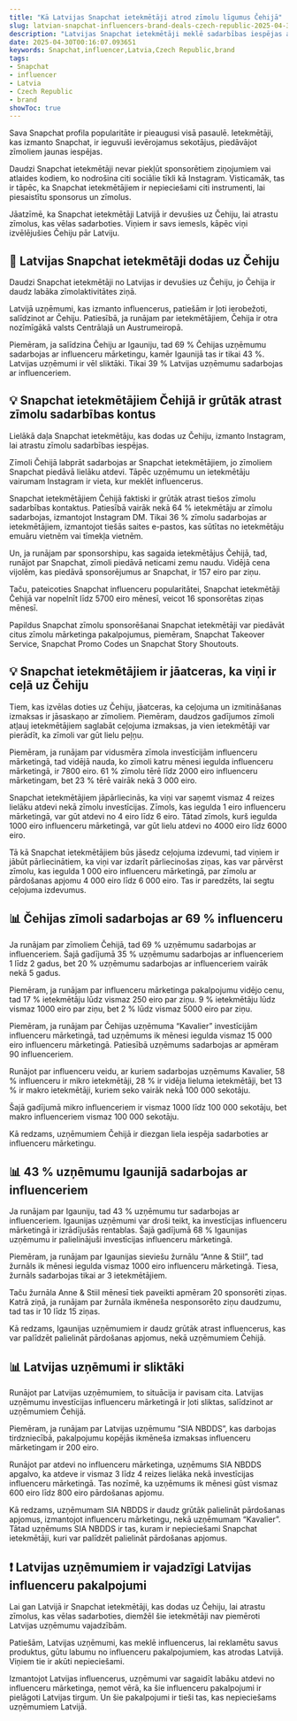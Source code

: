 ```yaml
---
title: "Kā Latvijas Snapchat ietekmētāji atrod zīmolu līgumus Čehijā"
slug: latvian-snapchat-influencers-brand-deals-czech-republic-2025-04-30
description: "Latvijas Snapchat ietekmētāji meklē sadarbības iespējas ar zīmoliem Čehijā, pievēršoties turīgākajām valstīm."
date: 2025-04-30T00:16:07.093651
keywords: Snapchat,influencer,Latvia,Czech Republic,brand
tags:
- Snapchat
- influencer
- Latvia
- Czech Republic
- brand
showToc: true
---
```


Sava Snapchat profila popularitāte ir pieaugusi visā pasaulē. Ietekmētāji, kas izmanto Snapchat, ir ieguvuši ievērojamus sekotājus, piedāvājot zīmoliem jaunas iespējas.

Daudzi Snapchat ietekmētāji nevar piekļūt sponsorētiem ziņojumiem vai atlaides kodiem, ko nodrošina citi sociālie tīkli kā Instagram. Visticamāk, tas ir tāpēc, ka Snapchat ietekmētājiem ir nepieciešami citi instrumenti, lai piesaistītu sponsorus un zīmolus.

Jāatzīmē, ka Snapchat ietekmētāji Latvijā ir devušies uz Čehiju, lai atrastu zīmolus, kas vēlas sadarboties. Viņiem ir savs iemesls, kāpēc viņi izvēlējušies Čehiju pār Latviju.


## 📢 Latvijas Snapchat ietekmētāji dodas uz Čehiju

Daudzi Snapchat ietekmētāji no Latvijas ir devušies uz Čehiju, jo Čehija ir daudz labāka zīmolaktivitātes ziņā.

Latvijā uzņēmumi, kas izmanto influencerus, patiešām ir ļoti ierobežoti, salīdzinot ar Čehiju. Patiesībā, ja runājam par ietekmētājiem, Čehija ir otra nozīmīgākā valsts Centrālajā un Austrumeiropā.

Piemēram, ja salīdzina Čehiju ar Igauniju, tad 69 % Čehijas uzņēmumu sadarbojas ar influenceru mārketingu, kamēr Igaunijā tas ir tikai 43 %. Latvijas uzņēmumi ir vēl sliktāki. Tikai 39 % Latvijas uzņēmumu sadarbojas ar influenceriem.


## 💡 Snapchat ietekmētājiem Čehijā ir grūtāk atrast zīmolu sadarbības kontus

Lielākā daļa Snapchat ietekmētāju, kas dodas uz Čehiju, izmanto Instagram, lai atrastu zīmolu sadarbības iespējas.

Zīmoli Čehijā labprāt sadarbojas ar Snapchat ietekmētājiem, jo zīmoliem Snapchat piedāvā lielāku atdevi. Tāpēc uzņēmumu un ietekmētāju vairumam Instagram ir vieta, kur meklēt influencerus.

Snapchat ietekmētājiem Čehijā faktiski ir grūtāk atrast tiešos zīmolu sadarbības kontaktus. Patiesībā vairāk nekā 64 % ietekmētāju ar zīmolu sadarbojas, izmantojot Instagram DM. Tikai 36 % zīmolu sadarbojas ar ietekmētājiem, izmantojot tiešās saites e-pastos, kas sūtītas no ietekmētāju emuāru vietnēm vai tīmekļa vietnēm.

Un, ja runājam par sponsorshipu, kas sagaida ietekmētājus Čehijā, tad, runājot par Snapchat, zīmoli piedāvā neticami zemu naudu. Vidējā cena vijolēm, kas piedāvā sponsorējumus ar Snapchat, ir 157 eiro par ziņu.

Taču, pateicoties Snapchat influenceru popularitātei, Snapchat ietekmētāji Čehijā var nopelnīt līdz 5700 eiro mēnesī, veicot 16 sponsorētas ziņas mēnesī.

Papildus Snapchat zīmolu sponsorēšanai Snapchat ietekmētāji var piedāvāt citus zīmolu mārketinga pakalpojumus, piemēram, Snapchat Takeover Service, Snapchat Promo Codes un Snapchat Story Shoutouts.


## 💡 Snapchat ietekmētājiem ir jāatceras, ka viņi ir ceļā uz Čehiju

Tiem, kas izvēlas doties uz Čehiju, jāatceras, ka ceļojuma un izmitināšanas izmaksas ir jāsaskaņo ar zīmoliem. Piemēram, daudzos gadījumos zīmoli atļauj ietekmētājiem saglabāt ceļojuma izmaksas, ja vien ietekmētāji var pierādīt, ka zīmoli var gūt lielu peļņu.

Piemēram, ja runājam par vidusmēra zīmola investīcijām influenceru mārketingā, tad vidējā nauda, ko zīmoli katru mēnesi iegulda influenceru mārketingā, ir 7800 eiro. 61 % zīmolu tērē līdz 2000 eiro influenceru mārketingam, bet 23 % tērē vairāk nekā 3 000 eiro.

Snapchat ietekmētājiem jāpārliecinās, ka viņi var saņemt vismaz 4 reizes lielāku atdevi nekā zīmolu investīcijas. Zīmols, kas iegulda 1 eiro influenceru mārketingā, var gūt atdevi no 4 eiro līdz 6 eiro. Tātad zīmols, kurš iegulda 1000 eiro influenceru mārketingā, var gūt lielu atdevi no 4000 eiro līdz 6000 eiro.

Tā kā Snapchat ietekmētājiem būs jāsedz ceļojuma izdevumi, tad viņiem ir jābūt pārliecinātiem, ka viņi var izdarīt pārliecinošas ziņas, kas var pārvērst zīmolu, kas iegulda 1 000 eiro influenceru mārketingā, par zīmolu ar pārdošanas apjomu 4 000 eiro līdz 6 000 eiro.  Tas ir paredzēts, lai segtu ceļojuma izdevumus.


## 📊 Čehijas zīmoli sadarbojas ar 69 % influenceru

Ja runājam par zīmoliem Čehijā, tad 69 % uzņēmumu sadarbojas ar influenceriem. Šajā gadījumā 35 % uzņēmumu sadarbojas ar influenceriem 1 līdz 2 gadus, bet 20 % uzņēmumu sadarbojas ar influenceriem vairāk nekā 5 gadus.

Piemēram, ja runājam par influenceru mārketinga pakalpojumu vidējo cenu, tad 17 % ietekmētāju lūdz vismaz 250 eiro par ziņu. 9 % ietekmētāju lūdz vismaz 1000 eiro par ziņu, bet 2 % lūdz vismaz 5000 eiro par ziņu.

Piemēram, ja runājam par Čehijas uzņēmuma “Kavalier” investīcijām influenceru mārketingā, tad uzņēmums ik mēnesi iegulda vismaz 15 000 eiro influenceru mārketingā. Patiesībā uzņēmums sadarbojas ar apmēram 90 influenceriem.

Runājot par influenceru veidu, ar kuriem sadarbojas uzņēmums Kavalier, 58 % influenceru ir mikro ietekmētāji, 28 % ir vidēja lieluma ietekmētāji, bet 13 % ir makro ietekmētāji, kuriem seko vairāk nekā 100 000 sekotāju.

Šajā gadījumā mikro influenceriem ir vismaz 1000 līdz 100 000 sekotāju, bet makro influenceriem vismaz 100 000 sekotāju. 

Kā redzams, uzņēmumiem Čehijā ir diezgan liela iespēja sadarboties ar influenceru mārketingu.


## 📊 43 % uzņēmumu Igaunijā sadarbojas ar influenceriem

Ja runājam par Igauniju, tad 43 % uzņēmumu tur sadarbojas ar influenceriem. Igaunijas uzņēmumi var droši teikt, ka investīcijas influenceru mārketingā ir izrādījušās rentablas. Šajā gadījumā 68 % Igaunijas uzņēmumu ir palielinājuši investīcijas influenceru mārketingā.

Piemēram, ja runājam par Igaunijas sieviešu žurnālu “Anne & Stiil”, tad žurnāls ik mēnesi iegulda vismaz 1000 eiro influenceru mārketingā. Tiesa, žurnāls sadarbojas tikai ar 3 ietekmētājiem.

Taču žurnāla Anne & Stiil mēnesī tiek paveikti apmēram 20 sponsorēti ziņas. Katrā ziņā, ja runājam par žurnāla ikmēneša nesponsorēto ziņu daudzumu, tad tas ir 10 līdz 15 ziņas.

Kā redzams, Igaunijas uzņēmumiem ir daudz grūtāk atrast influencerus, kas var palīdzēt palielināt pārdošanas apjomus, nekā uzņēmumiem Čehijā.


## 📊 Latvijas uzņēmumi ir sliktāki

Runājot par Latvijas uzņēmumiem, to situācija ir pavisam cita. Latvijas uzņēmumu investīcijas influenceru mārketingā ir ļoti sliktas, salīdzinot ar uzņēmumiem Čehijā.

Piemēram, ja runājam par Latvijas uzņēmumu “SIA NBDDS”, kas darbojas tirdzniecībā, pakalpojumu kopējās ikmēneša izmaksas influenceru mārketingam ir 200 eiro.

Runājot par atdevi no influenceru mārketinga, uzņēmums SIA NBDDS apgalvo, ka atdeve ir vismaz 3 līdz 4 reizes lielāka nekā investīcijas influenceru mārketingā. Tas nozīmē, ka uzņēmums ik mēnesi gūst vismaz 600 eiro līdz 800 eiro pārdošanas apjomu.

Kā redzams, uzņēmumam SIA NBDDS ir daudz grūtāk palielināt pārdošanas apjomus, izmantojot influenceru mārketingu, nekā uzņēmumam “Kavalier”. Tātad uzņēmums SIA NBDDS ir tas, kuram ir nepieciešami Snapchat ietekmētāji, kuri var palīdzēt palielināt pārdošanas apjomus.


## ❗ Latvijas uzņēmumiem ir vajadzīgi Latvijas influenceru pakalpojumi

Lai gan Latvijā ir Snapchat ietekmētāji, kas dodas uz Čehiju, lai atrastu zīmolus, kas vēlas sadarboties, diemžēl šie ietekmētāji nav piemēroti Latvijas uzņēmumu vajadzībām.

Patiešām, Latvijas uzņēmumi, kas meklē influencerus, lai reklamētu savus produktus, gūtu labumu no influenceru pakalpojumiem, kas atrodas Latvijā. Viņiem tie ir akūti nepieciešami.

Izmantojot Latvijas influencerus, uzņēmumi var sagaidīt labāku atdevi no influenceru mārketinga, ņemot vērā, ka šie influenceru pakalpojumi ir pielāgoti Latvijas tirgum.  Un šie pakalpojumi ir tieši tas, kas nepieciešams uzņēmumiem Latvijā.